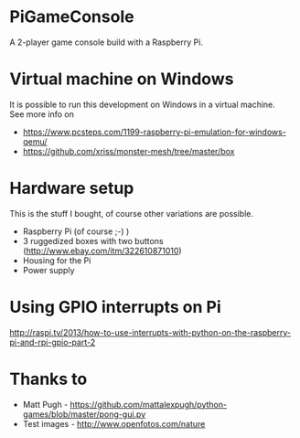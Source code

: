 # PiGameConsole
A 2-player game console build with a Raspberry Pi.

# Virtual machine on Windows
It is possible to run this development on Windows in a virtual machine.</br>
See more info on</br>
* https://www.pcsteps.com/1199-raspberry-pi-emulation-for-windows-qemu/
* https://github.com/xriss/monster-mesh/tree/master/box

# Hardware setup
This is the stuff I bought, of course other variations are possible.
* Raspberry Pi (of course ;-) )
* 3 ruggedized boxes with two buttons (http://www.ebay.com/itm/322610871010)
* Housing for the Pi
* Power supply

# Using GPIO interrupts on Pi
http://raspi.tv/2013/how-to-use-interrupts-with-python-on-the-raspberry-pi-and-rpi-gpio-part-2

# Thanks to
* Matt Pugh - https://github.com/mattalexpugh/python-games/blob/master/pong-gui.py
* Test images - http://www.openfotos.com/nature
